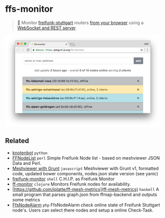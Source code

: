 # ffs-monitor
> :crystal_ball: Monitor [freifunk-stuttgart](https://freifunk-stuttgart.de/) routers [from your browser](https://perguth.js.org/ffs-monitor/) using a [WebSocket and REST server](https://ffs-monitor.perguth.de/).

[![screenshot](assets/appshot.171013.png)](https://perguth.js.org/ffs-monitor/)

## Related

- [knotenbot](https://github.com/freifunk-darmstadt/knotenbot) `python`
- [FFNodeList](https://github.com/ffbsee/FFNodeList) `perl` Simple Freifunk Node list - based on meshviewer JSON Data and Perl.
- [Meshviewer with Grunt](https://github.com/FreifunkBremen/meshviewer-ffrgb) `javascript` Meshviewer with Grunt v1, formatted code, updated bower components, nodes.json state version (see yanic)
- [freifunk-monitor](https://github.com/nerab/freifunk-monitor) `shell` C.H.I.P. as Freifunk Monitor
- [ff-monitor](https://github.com/KaterMikesch/ff-monitor) `clojure` Monitors Freifunk nodes for availability.
- [https://github.com/jplatte/ff-mesh-metrics](ff-mesh-metrics) `haskell` A small program that parses graph.json from ffmap-backend and outputs some metrics
- [FfsNodeAlarm](https://github.com/Philhil/FfsNodeAlarm/) `php` FfsNodeAlarm check online state of Freifunk Stuttgart node's. Users can select there nodes and setup a online Check-Task. 
